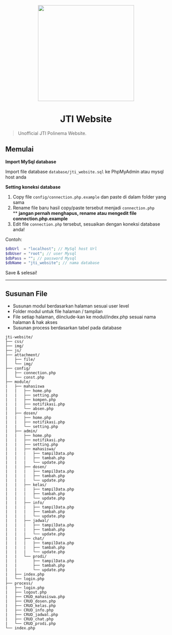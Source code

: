 <p align="center">
<img src="https://scontent.cdninstagram.com/vp/7772100e85b151d3df5ce2d9f15c2931/5D238A4B/t51.2885-19/50058445_759711274410450_2451852720248717312_n.jpg?_nc_ht=scontent-mia3-2.cdninstagram.com" width="300">
</p>

<h1 align="center"> JTI Website</h1>

> Unofficial JTI Polinema Website.

## Memulai

**Import MySql database**

Import file database `database/jti_website.sql` ke PhpMyAdmin atau mysql host anda

**Setting koneksi database**

1. Copy file `config/connection.php.example` dan paste di dalam folder yang sama
2. Rename file baru hasil copy/paste tersebut menjadi `connection.php` <br> \*\* **jangan pernah menghapus, rename atau mengedit file connection.php.example**
3. Edit file `connection.php` tersebut, sesuaikan dengan koneksi database anda!

Contoh:

```php
$dbUrl  = "localhost"; // MySql host Url
$dbUser = "root"; // user Mysql
$dbPass = ""; // password Mysql
$dbName = "jti_website"; // nama database
```

Save & selesai!

<hr>

## Susunan File

- Susunan modul berdasarkan halaman sesuai user level
- Folder modul untuk file halaman / tampilan
- File setiap halaman, diinclude-kan ke modul/index.php sesuai nama halaman & hak akses
- Susunan process berdasarkan tabel pada database

```
jti-website/
├── css/
├── img/
├── js/
├── attachment/
│   ├── file/
│   └── img/
├── config/
│   ├── connection.php
│   └── const.php
├── module/
|   ├── mahasiswa
|   |   ├── home.php
|   |   ├── setting.php
|   |   ├── kompen.php
|   |   ├── notifikasi.php
|   |   └── absen.php
|   ├── dosen/
|   |   ├── home.php
|   |   ├── notifikasi.php
|   |   └── setting.php
|   ├── admin/
|   |   ├── home.php
|   |   ├── notifikasi.php
|   |   ├── setting.php
|   |   ├── mahasiswa/
|   |   |   ├── tampilData.php
|   |   |   ├── tambah.php
|   |   |   └── update.php
|   |   ├── dosen/
|   |   |   ├── tampilData.php
|   |   |   ├── tambah.php
|   |   |   └── update.php
|   |   ├── kelas/
|   |   |   ├── tampilData.php
|   |   |   ├── tambah.php
|   |   |   └── update.php
|   |   ├── info/
|   |   |   ├── tampilData.php
|   |   |   ├── tambah.php
|   |   |   └── update.php
|   |   ├── jadwal/
|   |   |   ├── tampilData.php
|   |   |   ├── tambah.php
|   |   |   └── update.php
|   |   ├── chat/
|   |   |   ├── tampilData.php
|   |   |   ├── tambah.php
|   |   |   └── update.php
|   |   └── prodi/
|   |       ├── tampilData.php
|   |       ├── tambah.php
|   |       └── update.php
|   ├── index.php
|   └── login.php
├── process/
|   ├── login.php
|   ├── logout.php
|   ├── CRUD_mahasiswa.php
|   ├── CRUD_dosen.php
|   ├── CRUD_kelas.php
|   ├── CRUD_info.php
|   ├── CRUD_jadwal.php
|   ├── CRUD_chat.php
|   └── CRUD_prodi.php
└── index.php
```
